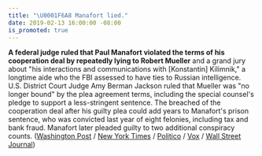 ```yaml
---
title: "\U0001F6A8 Manafort lied."
date: 2019-02-13 16:00:00 -08:00
is_promoted: true
---
```


**A federal judge ruled that Paul Manafort violated the terms of his cooperation deal by repeatedly lying to Robert Mueller** and a grand jury about "his interactions and communications with \[Konstantin\] Kilimnik," a longtime aide who the FBI assessed to have ties to Russian intelligence. U.S. District Court Judge Amy Berman Jackson ruled that Mueller was "no longer bound" by the plea agreement terms, including the special counsel's pledge to support a less-stringent sentence. The breached of the cooperation deal after his guilty plea could add years to Manafort's prison sentence, who was convicted last year of eight felonies, including tax and bank fraud. Manafort later pleaded guilty to two additional conspiracy counts. ([Washington Post](https://www.washingtonpost.com/local/legal-issues/us-judge-finds-paul-manafort-lied-to-mueller-probe-about-contacts-with-russian-aide/2019/02/13/c5209f7a-2f2c-11e9-86ab-5d02109aeb01_story.html) / [New York Times](https://www.nytimes.com/2019/02/13/us/politics/manafort-mueller.html) / [Politico](https://www.politico.com/story/2019/02/13/paul-manafort-ruling-1169380) / [Vox](https://www.vox.com/2019/2/13/18222477/mueller-manafort-trump-russia-cooperation) / [Wall Street Journal](https://www.wsj.com/articles/judge-rules-paul-manafort-made-false-statements-in-violation-of-plea-agreement-11550101738))